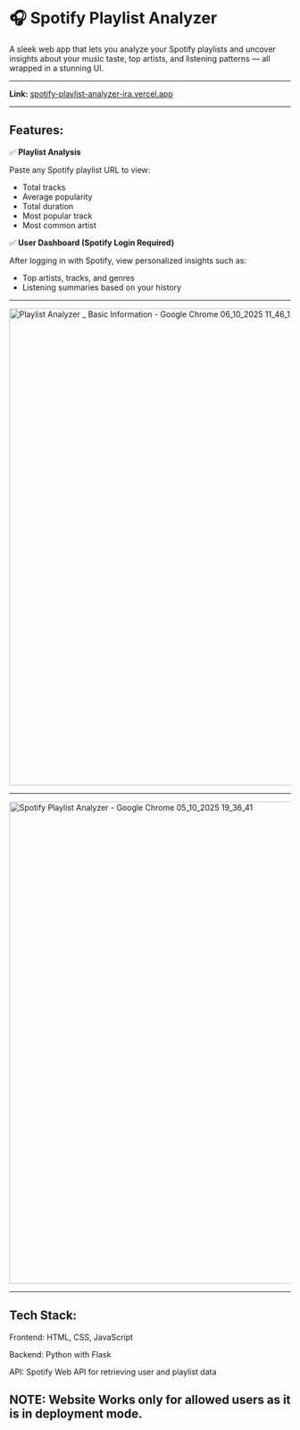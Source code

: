 
# **🎧 Spotify Playlist Analyzer**

A sleek web app that lets you analyze your Spotify playlists and uncover insights about your music taste, top artists, and listening patterns — all wrapped in a stunning UI.

---

**Link:**  [spotify-playlist-analyzer-ira.vercel.app](https://spotify-playlist-analyzer-ira.vercel.app/)

---
## Features:

✅ **Playlist Analysis**  

Paste any Spotify playlist URL to view:
- Total tracks  
- Average popularity  
- Total duration  
- Most popular track  
- Most common artist  




✅ **User Dashboard (Spotify Login Required)**  

After logging in with Spotify, view personalized insights such as:
- Top artists, tracks, and genres  
- Listening summaries based on your history   



---
<img width="1920" height="853" alt="Playlist Analyzer _ Basic Information - Google Chrome 06_10_2025 11_46_14" src="https://github.com/user-attachments/assets/ff2395f7-833b-440d-947d-a1eea853db45" />

---

<img width="1920" height="862" alt="Spotify Playlist Analyzer - Google Chrome 05_10_2025 19_36_41" src="https://github.com/user-attachments/assets/11f85bf3-572e-44bc-9226-d6b59690a155" />

---

## Tech Stack:

Frontend: HTML, CSS, JavaScript

Backend: Python with Flask

API: Spotify Web API for retrieving user and playlist data

## NOTE: Website Works only for allowed users as it is in deployment mode.
